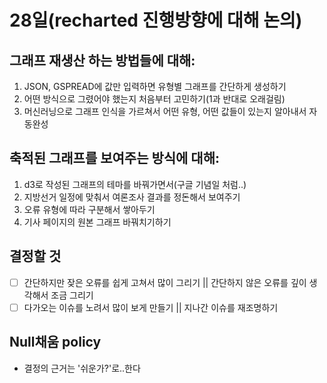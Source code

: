 # 28일(recharted 진행방향에 대해 논의)

## 그래프 재생산 하는 방법들에 대해:

1. JSON, GSPREAD에 값만 입력하면 유형별 그래프를 간단하게 생성하기
2. 어떤 방식으로 그렸어야 했는지 처음부터 고민하기(1과 반대로 오래걸림)
3. 머신러닝으로 그래프 인식을 가르쳐서 어떤 유형, 어떤 값들이 있는지 알아내서 자동완성

## 축적된 그래프를 보여주는 방식에 대해:

1. d3로 작성된 그래프의 테마를 바꿔가면서(구글 기념일 처럼..)
2. 지방선거 일정에 맞춰서 여론조사 결과를 정돈해서 보여주기
3. 오류 유형에 따라 구분해서 쌓아두기
4. 기사 페이지의 원본 그래프 바꿔치기하기

## 결정할 것

- [ ] 간단하지만 잦은 오류를 쉽게 고쳐서 많이 그리기 || 간단하지 않은 오류를 깊이 생각해서 조금 그리기
- [ ] 다가오는 이슈를 노려서 많이 보게 만들기 || 지나간 이슈를 재조명하기

## Null채움 policy
- 결정의 근거는 '쉬운가?'로..한다

